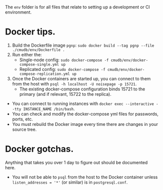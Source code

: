 The `env` folder is for all files that relate to setting up a development or CI environment.

# Docker tips.

1. Build the Dockerfile image `pgnp`: `sudo docker build --tag pgnp --file ./cmudb/env/Dockerfile .`
2. Run either the:
    - Single-node config: `sudo docker-compose -f cmudb/env/docker-compose-single.yml up`
    - Replicated config: `sudo docker-compose -f cmudb/env/docker-compose-replication.yml up`
3. Once the Docker containers are started up, you can connect to them from the host with `psql -h localhost -U noisepage -p 15721`.
    - The existing docker-compose configuration binds 15721 to the primary (and if relevant, 15722 to the replica).

- You can connect to running instances with `docker exec --interactive --tty INSTANCE_NAME /bin/bash`.
- You can check and modify the docker-compose yml files for passwords, ports, etc.
- You must rebuild the Docker image every time there are changes in your source tree.

# Docker gotchas.

Anything that takes you over 1 day to figure out should be documented here.

- You will not be able to `psql` from the host to the Docker container unless `listen_addresses = '*'` (or similar) is in `postgresql.conf`.
